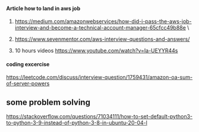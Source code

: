 #### Article how to land in aws job
1. https://medium.com/amazonwebservices/how-did-i-pass-the-aws-job-interview-and-become-a-technical-account-manager-65cfcc49b88e \

2. https://www.sevenmentor.com/aws-interview-questions-and-answers/


3. 10 hours videos
https://www.youtube.com/watch?v=Ia-UEYYR44s


#### coding excercise
https://leetcode.com/discuss/interview-question/1759431/amazon-oa-sum-of-server-powers

## some problem solving 
https://stackoverflow.com/questions/71034111/how-to-set-default-python3-to-python-3-9-instead-of-python-3-8-in-ubuntu-20-04-l
